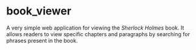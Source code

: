 # book_viewer #

A very simple web application for viewing the *Sherlock Holmes* book. It
allows readers to view specific chapters and paragraphs by searching for
phrases present in the book.
